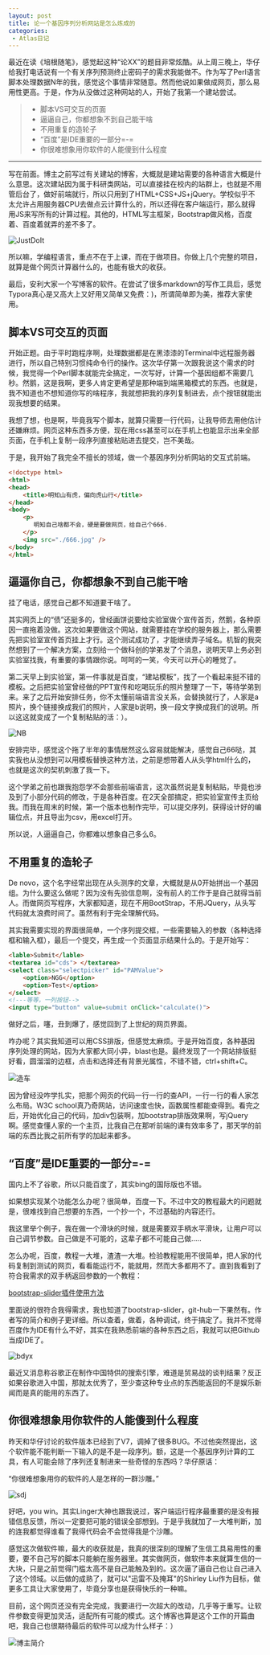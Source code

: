 ```yaml
---
layout: post
title: 论一个基因序列分析网站是怎么炼成的
categories:
 - Atlas日记
---
```


最近在读《培根随笔》，感觉起这种“论XX”的题目非常炫酷。从上周三晚上，华仔给我打电话说有一个有关序列预测终止密码子的需求我能做不。作为写了Perl语言脚本处理数据N年的我，感觉这个事情非常随意。然而他说如果做成网页，那么易用性更高。于是，作为从没做过这种网站的人，开始了我第一个建站尝试。 
>* 脚本VS可交互的页面
>* 逼逼自己，你都想象不到自己能干啥
>* 不用重复的造轮子
>* “百度”是IDE重要的一部分=-=
>* 你很难想象用你软件的人能傻到什么程度

***

写在前面。博主之前写过有关建站的博客，大概就是建站需要的各种语言大概是什么意思。这次建站因为属于科研类网站，可以直接挂在校内的站群上，也就是不用管后台了，做好前端就行，所以只用到了HTML+CSS+JS+jQuery。学校似乎不太允许占用服务器CPU去做点云计算什么的，所以还得在客户端运行，那么就得用JS来写所有的计算过程。其他的，HTML写主框架，Bootstrap做风格，百度着、百度着就弄的差不多了。

![JustDoIt](http://ow1kvhtif.bkt.clouddn.com/justDoit.jpg)

所以嘛，学编程语言，重点不在于上课，而在于做项目。你做上几个完整的项目，就算是做个网页计算器什么的，也能有极大的收获。

最后，安利大家一个写博客的软件。在尝试了很多markdown的写作工具后，感觉Typora真心是又高大上又好用又简单又免费：)，所谓简单即为美，推荐大家使用。

##  脚本VS可交互的页面

开始正题。由于平时跑程序啊，处理数据都是在黑漆漆的Terminal中远程服务器进行，所以自己特别习惯纯命令行的操作。这次华仔第一次跟我说这个需求的时候，我觉得一个Perl脚本就能完全搞定，一次写好，计算一个基因组都不需要几秒。然鹅，这是我啊，更多人肯定更希望是那种端到端黑箱模式的东西。也就是，我不知道也不想知道你写的啥程序，我就想把我的序列复制进去，点个按钮就能出现我想要的结果。

我想了想，也是啊，毕竟我写个脚本，就算只需要一行代码，让我导师去用他估计还嫌麻烦。网页这种东西多方便，现在用css甚至可以在手机上也能显示出来全部页面，在手机上复制一段序列直接粘贴进去提交，岂不美哉。

于是，我开始了我完全不擅长的领域，做一个基因序列分析网站的交互式前端。

```html
<!doctype html>
<html>
<head>
    <title>明知山有虎，偏向虎山行</title>
</head>
<body>
    <p>
       明知自己啥都不会，硬是要做网页，给自己个666.
    </p>
    <img src="./666.jpg" />
</body>
</html>
```



## 逼逼你自己，你都想象不到自己能干啥

挂了电话，感觉自己都不知道要干啥了。

其实网页上的“债”还挺多的，曾经画饼说要给实验室做个宣传首页，然鹅，各种原因一直拖着没做。这次如果要做这个网站，就需要挂在学校的服务器上，那么需要先把实验室宣传首页挂上才行。这个测试成功了，才能继续弄子域名。机智的我突然想到了一个解决方案，立刻给一个做科创的学弟发了个消息，说明天早上务必到实验室找我，有重要的事情跟你说。呵呵的一笑，今天可以开心的睡觉了。

第二天早上到实验室，第一件事就是百度，“建站模板”，找了一个看起来挺不错的模板。之后把实验室曾经做的PPT宣传和吃喝玩乐的照片整理了一下，等待学弟到来。来了之后开始安排任务，你不太懂前端语言没关系，会替换就行了，人家是a照片，换个链接换成我们的照片，人家是b说明，换一段文字换成我们的说明。所以这这就变成了一个复制粘贴的活：）。

![NB](http://ow1kvhtif.bkt.clouddn.com/NB.jpg)



安排完毕，感觉这个拖了半年的事情居然这么容易就能解决，感觉自己66哒，其实我也从没想到可以用模板替换这种方法，之前是想带着人从头学html什么的，也就是这次的契机刺激了我一下。

这个学弟之前也跟我抱怨学不会那些前端语言，这次虽然说是复制粘贴，毕竟也涉及到了小部分代码的修改，于是各种百度。在2天全部搞定，把实验室宣传主页给我。而我在周末的时候，第一个版本也制作完毕，可以提交序列，获得设计好的编辑位点，并且导出为csv，用excel打开。

所以说，人逼逼自己，你都难以想象自己多么6。

## 不用重复的造轮子

De novo，这个名字经常出现在从头测序的文章，大概就是从0开始拼出一个基因组。为什么要这么做呢？因为没有先验信息啊，没有前人的工作于是自己就得当前人。而做网页写程序，大家都知道，现在不用BootStrap，不用JQuery，从头写代码就太浪费时间了。虽然有利于完全理解代码。

其实我需要实现的界面很简单，一个序列提交框，一些需要输入的参数（各种选择框和输入框），最后一个提交，再生成一个页面显示结果什么的。于是开始写：

```html
<lable>Submit</lable>
<textarea id="cds"> </textarea>
<select class="selectpicker" id="PAMValue">
    <option>NGG</option>
    <option>Test</option>
</select>
<!---等等，一列按钮-->
<input type="button" value=submit onClick="calculate()">
```

做好之后，噻，丑到爆了，感觉回到了上世纪的网页界面。

咋办呢？其实我知道可以用CSS排版，但感觉太麻烦。于是开始百度，各种基因序列处理的网站，因为大家都大同小异，blast也是。最终发现了一个网站排版挺好看，圆溜溜的边框，点击和选择还有背景光属性，不错不错，ctrl+shift+C。

![造车](http://ow1kvhtif.bkt.clouddn.com/zc.jpg)

因为曾经没咋学扎实，把那个网页的代码一行一行的查API，一行一行的看人家怎么布局。W3C school真乃奇网站，访问速度也快，函数属性都能查得到。看完之后，开始优化自己的代码，加div包装啊，加bootstrap排版效果啊，写jQuery啊。感觉查懂人家的一个主页，比我自己在那听前端的课有效率多了，那天学的前端的东西比我之前所有学的加起来都多。

## “百度”是IDE重要的一部分=-=

国内上不了谷歌，所以只能百度了，其实bing的国际版也不错。

如果想实现某个功能怎么办呢？很简单，百度一下。不过中文的教程最大的问题就是，很难找到自己想要的东西，一个抄一个，不过基础的内容还行。

我这里举个例子，我在做一个滑块的时候，就是需要双手柄水平滑块，让用户可以自己调节参数。自己做是不可能的，这辈子都不可能自己做.....

怎么办呢，百度，教程一大堆，渣渣一大堆。检验教程能用不很简单，把人家的代码复制到测试的网页，看看能运行不，能就用，然而大多都用不了。直到我看到了符合我需求的双手柄返回参数的一个教程：

[bootstrap-slider插件使用方法](https://www.cnblogs.com/sese/p/9244298.html)

里面说的很符合我得需求，我也知道了bootstrap-slider，git-hub一下果然有。作者写的简介和例子更详细。所以查着，做着，各种调试，终于搞定了。我并不觉得百度作为IDE有什么不好，其实在我熟悉前端的各种东西之后，我就可以把Github当成IDE了。

![bdyx](http://ow1kvhtif.bkt.clouddn.com/TIM%E5%9B%BE%E7%89%8720181025105105.jpg)

最近又消息称谷歌正在制作中国特供的搜索引擎，难道是贸易战的谈判结果？反正如果谷歌进入中国，那就太优秀了，至少查这种专业点的东西能返回的不是娱乐新闻而是真的能用的东西了。

## 你很难想象用你软件的人能傻到什么程度

昨天和华仔讨论的软件版本已经到了V7，调掉了很多BUG。不过他突然提出，这个软件能不能判断一下输入的是不是一段序列。额，这是一个基因序列计算的工具，有人可能会除了序列还复制进来一些奇怪的东西吗？华仔原话：

“你很难想象用你的软件的人是怎样的一群沙雕。”

![sdj](http://ow1kvhtif.bkt.clouddn.com/sdj.jpg)

好吧，you win。其实Linger大神也跟我说过，客户端运行程序最重要的是没有报错信息反馈，所以一定要把可能的错误全部想到。于是乎我就加了一大堆判断，加的连我都觉得谁看了我得代码会不会觉得我是个沙雕。

感觉这次做软件嘛，最大的收获就是，我真的很深刻的理解了生信工具易用性的重要，要不自己写的脚本只能躺在服务器里。其实做网页，做软件本来就算生信的一大块，只是之前觉得门槛太高不是自己能触及到的。这次逼了逼自己也让自己进入了这个领域。以后做的成熟了，就可以"迅雷不及掩耳"的Shirley Liu作为目标，做更多工具让大家使用了，毕竟分享也是获得快乐的一种嘛。

目前，这个网页还没有完全完成，我要进行一次超大的改动，几乎等于重写。让软件参数变得更加灵活，适配所有可能的模式。这个博客也算是这个工作的开篇曲吧，我自己也很期待最后的软件可以成为什么样子：）

![博主简介](http://ow1kvhtif.bkt.clouddn.com/%E9%A1%B5%E9%9D%A2%E5%BA%95%E9%83%A8logo.png)